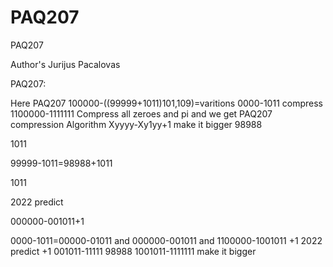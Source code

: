 # PAQ207
PAQ207

Author's Jurijus Pacalovas

PAQ207:


Here PAQ207 100000-((99999+1011)101,109)=varitions 0000-1011 compress 1100000-1111111 Compress all zeroes and pi and we get PAQ207 compression Algorithm Xyyyy-Xy1yy+1 make it bigger 98988


1011


99999-1011=98988+1011


1011


2022 predict


000000-001011+1
 
 
0000-1011=00000-01011 and 000000-001011 and 1100000-1001011 +1  2022 predict   +1
001011-11111 98988 1001011-1111111 make it bigger
